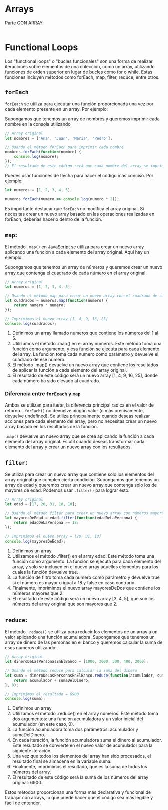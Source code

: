# Arrays

Parte GON ARRAY

```javascript
```

# Functional Loops

Los "functional loops" o "bucles funcionales" son una forma de realizar iteraciones sobre elementos de una colección, como un array, utilizando funciones de orden superior en lugar de bucles como for o while. Estas funciones incluyen métodos como forEach, map, filter, reduce, entre otros.

## `forEach`

`forEeach`  se utiliza para ejecutar una función proporcionada una vez por cada elemento presente en un array. Por ejemplo:

Supongamos que tenemos un array de nombres y queremos imprimir cada nombre en la consola utilizando

```javascript
// Array original
let nombres = ['Ana', 'Juan', 'María', 'Pedro'];

// Usando el método forEach para imprimir cada nombre 
nombres.forEach(function(nombre) {
    console.log(nombre);
});
// El resultado de este código será que cada nombre del array se imprimirá en la consola
```
Puedes usar funciones de flecha para hacer el código más conciso. Por ejemplo:

```javascript
let numeros = [1, 2, 3, 4, 5];

numeros.forEach(numero => console.log(numero * 2));
```

Es importante destacar que `forEach` no modifica el array original. Si necesitas crear un nuevo array basado en las operaciones realizadas en forEach, deberías hacerlo dentro de la función.


## `map`:

El método `.map()` en JavaScript se utiliza para crear un nuevo array aplicando una función a cada elemento del array original. Aquí hay un ejemplo:

Supongamos que tenemos un array de números y queremos crear un nuevo array que contenga el cuadrado de cada número en el array original. 

```javascript
// Array original
let numeros = [1, 2, 3, 4, 5];

// Usando el método map para crear un nuevo array con el cuadrado de cada número y DEVOLVER
let cuadrados = numeros.map(function(numero) {
    return numero * numero;
});

// Imprimimos el nuevo array [1, 4, 9, 16, 25]
console.log(cuadrados);
```
1. Definimos un array llamado numeros que contiene los números del 1 al 5.
2. Utilizamos el método .map() en el array numeros. Este método toma una función como argumento, y esa función se ejecuta para cada elemento del array. La función toma cada numero como parámetro y devuelve el cuadrado de ese número.
3. El método .map() devuelve un nuevo array que contiene los resultados de aplicar la función a cada elemento del array original.
4. El resultado de este código será un nuevo array [1, 4, 9, 16, 25], donde cada número ha sido elevado al cuadrado.

### Diferencia entre `forEeach` y `map`

Ambos se utilizan para iterar, la diferencia principal radica en el valor de retorno.
`.forEach()` no devuelve ningún valor (o más precisamente, devuelve undefined). Se utiliza principalmente cuando deseas realizar acciones para cada elemento del array, pero no necesitas crear un nuevo array basado en los resultados de la función.

`.map()` devuelve un nuevo array que se crea aplicando la función a cada elemento del array original. Es útil cuando deseas transformar cada elemento del array y crear un nuevo array con los resultados.
    
## `filter`:

Se utiliza para crear un nuevo array que contiene solo los elementos del array original que cumplen cierta condición.
Supongamos que tenemos un array de edad y queremos crear un nuevo array que contenga solo los de mayores de edad. Podemos usar `.filter()` para lograr esto. 

```javascript
// Array original
let edad = [17, 20, 31, 18, 10];

// Usando el método filter para crear un nuevo array con números mayores que 2
let mayoresDeEdad = edad.filter(function(edadDeLaPersona) {
    return edadDeLaPersona >= 18;
});

// Imprimimos el nuevo array = [20, 31, 18]
console.log(mayoresDeEdad);
```
1. Definimos un array
2. Utilizamos el método .filter() en el array edad. Este método toma una función como argumento. La función se ejecuta para cada elemento del array, y solo se incluyen en el nuevo array aquellos elementos para los cuales la función devuelve true.
3. La función de filtro toma cada numero como parámetro y devuelve true si el número es mayor o igual a 18 y false en caso contrario.
5. Finalmente, imprimimos el nuevo array mayoresDeDos que contiene los números mayores que 2.
6. El resultado de este código será un nuevo array [3, 4, 5], que son los números del array original que son mayores que 2.

## `reduce`:

El método `.reduce()` se utiliza para reducir los elementos de un array a un valor aplicando una función acumuladora. 
Supongamos que tenemos un array de dinero de las personas en el banco y queremos calcular la suma de esos números utilizando:

```javascript
// Array original
let dineroDeLasPersonasEnElBanco = [1000, 3000, 500, 400, 2000];

// Usando el método reduce para calcular la suma del dinero
let suma = dineroDeLasPersonasEnElBanco.reduce(function(acumulador, sumaDelDinero) {
    return acumulador + sumaDelDinero;
}, 0);

// Imprimimos el resultado = 6900
console.log(suma);
```
1. Definimos un array 
2. Utilizamos el método .reduce() en el array numeros. Este método toma dos argumentos: una función acumuladora y un valor inicial del acumulador (en este caso, 0).
3. La función acumuladora toma dos parámetros: acumulador y sumaDelDinero.
4. En cada iteración, la función acumuladora suma el dinero al acumulador. Este resultado se convierte en el nuevo valor de acumulador para la siguiente iteración.
5. Una vez que todos los elementos del array han sido procesados, el resultado final se almacena en la variable suma.
6. Finalmente, imprimimos el resultado, que es la suma de todos los números del array.
7. El resultado de este código será la suma de los números del array original: 6900. 


Estos métodos proporcionan una forma más declarativa y funcional de trabajar con arrays, lo que puede hacer que el código sea más legible y fácil de entender.




